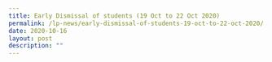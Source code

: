 ```yaml
---
title: Early Dismissal of students (19 Oct to 22 Oct 2020)
permalink: /lp-news/early-dismissal-of-students-19-oct-to-22-oct-2020/
date: 2020-10-16
layout: post
description: ""
---
```

